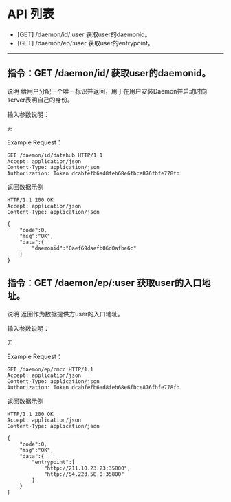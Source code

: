 # API 列表
	

- [GET] /daemon/id/:user 获取user的daemonid。
- [GET] /daemon/ep/:user 获取user的entrypoint。

----------

## 指令：GET /daemon/id/ 获取user的daemonid。

说明
	给用户分配一个唯一标识并返回，用于在用户安装Daemon并启动时向server表明自己的身份。

输入参数说明：
	
    无

Example Request：

	GET /daemon/id/datahub HTTP/1.1 
	Accept: application/json 
	Content-Type: application/json 
	Authorization: Token dcabfefb6ad8feb68e6fbce876fbfe778fb 
	

返回数据示例
        
	HTTP/1.1 200 OK
	Accept: application/json 
	Content-Type: application/json 

    {
        "code":0,
        "msg":"OK",
        "data":{
            "daemonid":"0aef69daefb06d0afbe6c"
        }
    }



## 指令：GET /daemon/ep/:user 获取user的入口地址。

说明
	返回作为数据提供方user的入口地址。

输入参数说明：
	
    无

Example Request：

	GET /daemon/ep/cmcc HTTP/1.1 
	Accept: application/json 
	Content-Type: application/json 
	Authorization: Token dcabfefb6ad8feb68e6fbce876fbfe778fb 

返回数据示例
        
	HTTP/1.1 200 OK
	Accept: application/json 
	Content-Type: application/json 

    {
        "code":0,
        "msg":"OK",
        "data":{
            "entrypoint":[
                "http://211.10.23.23:35800",
                "http://54.223.58.0:35800"
            ]
        }
    }


